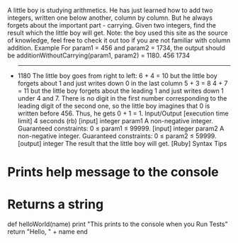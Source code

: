 A little boy is studying arithmetics. He has just learned how to add two integers, written one below another, column by column. But he always forgets about the important part - carrying.
Given two integers, find the result which the little boy will get.
Note: the boy used this site as the source of knowledge, feel free to check it out too if you are not familiar with column addition.
Example
For param1 = 456 and param2 = 1734, the output should be
additionWithoutCarrying(param1, param2) = 1180.
   456
  1734
+ ____
  1180
The little boy goes from right to left:
6 + 4 = 10 but the little boy forgets about 1 and just writes down 0 in the last column
5 + 3 = 8
4 + 7 = 11 but the little boy forgets about the leading 1 and just writes down 1 under 4 and 7.
There is no digit in the first number corresponding to the leading digit of the second one, so the little boy imagines that 0 is written before 456. Thus, he gets 0 + 1 = 1.
Input/Output
[execution time limit] 4 seconds (rb)
[input] integer param1
A non-negative integer.
Guaranteed constraints:
0 ≤ param1 ≤ 99999.
[input] integer param2
A non-negative integer.
Guaranteed constraints:
0 ≤ param2 ≤ 59999.
[output] integer
The result that the little boy will get.
[Ruby] Syntax Tips
# Prints help message to the console
# Returns a string
def helloWorld(name)
    print "This prints to the console when you Run Tests"
    return "Hello, " + name
end
